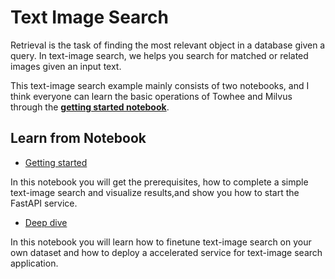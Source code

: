 # Text Image Search

Retrieval is the task of finding the most relevant object in a database given a query. In text-image search, we helps you search for matched or related images given an input text.

This text-image search example mainly consists of two notebooks, and I think everyone can learn the basic operations of Towhee and Milvus through the [**getting started notebook**](./1_build_text_image_search_engine.ipynb).

## Learn from Notebook

- [Getting started](./1_build_text_image_search_engine.ipynb)

In this notebook you will get the prerequisites, how to complete a simple text-image search and visualize results,and show you how to start the FastAPI service.

- [Deep dive](./2_deep_dive_text_image_search.ipynb)

In this notebook you will learn how to finetune text-image search on your own dataset and how to deploy a accelerated service for text-image search application.
